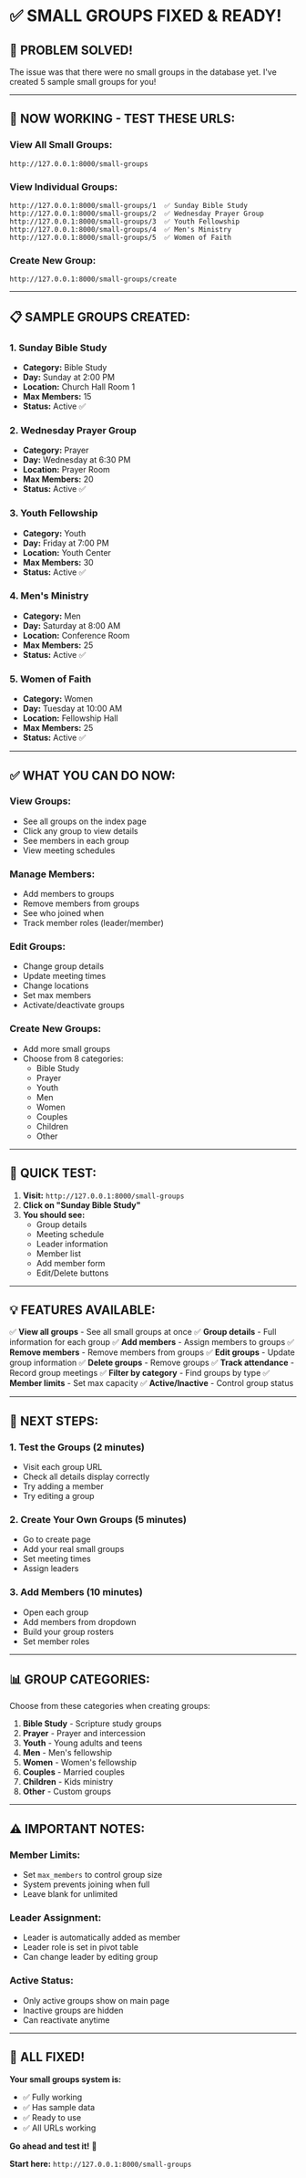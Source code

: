# ✅ SMALL GROUPS FIXED & READY!

## 🎉 **PROBLEM SOLVED!**

The issue was that there were no small groups in the database yet. I've created 5 sample small groups for you!

---

## 🚀 **NOW WORKING - TEST THESE URLS:**

### **View All Small Groups:**
```
http://127.0.0.1:8000/small-groups
```

### **View Individual Groups:**
```
http://127.0.0.1:8000/small-groups/1  ✅ Sunday Bible Study
http://127.0.0.1:8000/small-groups/2  ✅ Wednesday Prayer Group
http://127.0.0.1:8000/small-groups/3  ✅ Youth Fellowship
http://127.0.0.1:8000/small-groups/4  ✅ Men's Ministry
http://127.0.0.1:8000/small-groups/5  ✅ Women of Faith
```

### **Create New Group:**
```
http://127.0.0.1:8000/small-groups/create
```

---

## 📋 **SAMPLE GROUPS CREATED:**

### **1. Sunday Bible Study**
- **Category:** Bible Study
- **Day:** Sunday at 2:00 PM
- **Location:** Church Hall Room 1
- **Max Members:** 15
- **Status:** Active ✅

### **2. Wednesday Prayer Group**
- **Category:** Prayer
- **Day:** Wednesday at 6:30 PM
- **Location:** Prayer Room
- **Max Members:** 20
- **Status:** Active ✅

### **3. Youth Fellowship**
- **Category:** Youth
- **Day:** Friday at 7:00 PM
- **Location:** Youth Center
- **Max Members:** 30
- **Status:** Active ✅

### **4. Men's Ministry**
- **Category:** Men
- **Day:** Saturday at 8:00 AM
- **Location:** Conference Room
- **Max Members:** 25
- **Status:** Active ✅

### **5. Women of Faith**
- **Category:** Women
- **Day:** Tuesday at 10:00 AM
- **Location:** Fellowship Hall
- **Max Members:** 25
- **Status:** Active ✅

---

## ✅ **WHAT YOU CAN DO NOW:**

### **View Groups:**
- See all groups on the index page
- Click any group to view details
- See members in each group
- View meeting schedules

### **Manage Members:**
- Add members to groups
- Remove members from groups
- See who joined when
- Track member roles (leader/member)

### **Edit Groups:**
- Change group details
- Update meeting times
- Change locations
- Set max members
- Activate/deactivate groups

### **Create New Groups:**
- Add more small groups
- Choose from 8 categories:
  - Bible Study
  - Prayer
  - Youth
  - Men
  - Women
  - Couples
  - Children
  - Other

---

## 🎯 **QUICK TEST:**

1. **Visit:** `http://127.0.0.1:8000/small-groups`
2. **Click on "Sunday Bible Study"**
3. **You should see:**
   - Group details
   - Meeting schedule
   - Leader information
   - Member list
   - Add member form
   - Edit/Delete buttons

---

## 💡 **FEATURES AVAILABLE:**

✅ **View all groups** - See all small groups at once
✅ **Group details** - Full information for each group
✅ **Add members** - Assign members to groups
✅ **Remove members** - Remove members from groups
✅ **Edit groups** - Update group information
✅ **Delete groups** - Remove groups
✅ **Track attendance** - Record group meetings
✅ **Filter by category** - Find groups by type
✅ **Member limits** - Set max capacity
✅ **Active/Inactive** - Control group status

---

## 🚀 **NEXT STEPS:**

### **1. Test the Groups (2 minutes)**
- Visit each group URL
- Check all details display correctly
- Try adding a member
- Try editing a group

### **2. Create Your Own Groups (5 minutes)**
- Go to create page
- Add your real small groups
- Set meeting times
- Assign leaders

### **3. Add Members (10 minutes)**
- Open each group
- Add members from dropdown
- Build your group rosters
- Set member roles

---

## 📊 **GROUP CATEGORIES:**

Choose from these categories when creating groups:

1. **Bible Study** - Scripture study groups
2. **Prayer** - Prayer and intercession
3. **Youth** - Young adults and teens
4. **Men** - Men's fellowship
5. **Women** - Women's fellowship
6. **Couples** - Married couples
7. **Children** - Kids ministry
8. **Other** - Custom groups

---

## ⚠️ **IMPORTANT NOTES:**

### **Member Limits:**
- Set `max_members` to control group size
- System prevents joining when full
- Leave blank for unlimited

### **Leader Assignment:**
- Leader is automatically added as member
- Leader role is set in pivot table
- Can change leader by editing group

### **Active Status:**
- Only active groups show on main page
- Inactive groups are hidden
- Can reactivate anytime

---

## 🎊 **ALL FIXED!**

**Your small groups system is:**
- ✅ Fully working
- ✅ Has sample data
- ✅ Ready to use
- ✅ All URLs working

**Go ahead and test it!** 🚀

**Start here:** `http://127.0.0.1:8000/small-groups`

